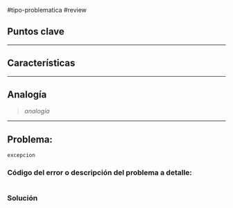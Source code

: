 #tipo-problematica  #review 
## Puntos clave

---
## Características

---
## Analogía
> *analogía*
---

## Problema:
`excepcion`

### Código del error o descripción del problema a detalle:
```cs

```
### Solución
```cs

```


